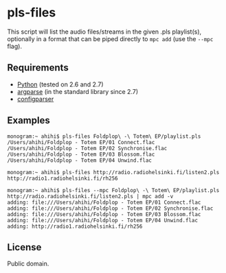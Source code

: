 # pls-files

This script will list the audio files/streams in the given .pls playlist(s), optionally in a format that can be piped directly to `mpc add` (use the `--mpc` flag).

## Requirements

- [Python](http://python.org/) (tested on 2.6 and 2.7)
- [argparse](http://code.google.com/p/argparse/) (in the standard library since 2.7)
- [configparser](http://pypi.python.org/pypi/configparser)

## Examples

    monogram:~ ahihi$ pls-files Foldplop\ -\ Totem\ EP/playlist.pls 
    /Users/ahihi/Foldplop - Totem EP/01 Connect.flac
    /Users/ahihi/Foldplop - Totem EP/02 Synchronise.flac
    /Users/ahihi/Foldplop - Totem EP/03 Blossom.flac
    /Users/ahihi/Foldplop - Totem EP/04 Unwind.flac

    monogram:~ ahihi$ pls-files http://radio.radiohelsinki.fi/listen2.pls
    http://radio1.radiohelsinki.fi/rh256

    monogram:~ ahihi$ pls-files --mpc Foldplop\ -\ Totem\ EP/playlist.pls http://radio.radiohelsinki.fi/listen2.pls | mpc add -v
    adding: file:///Users/ahihi/Foldplop - Totem EP/01 Connect.flac
    adding: file:///Users/ahihi/Foldplop - Totem EP/02 Synchronise.flac
    adding: file:///Users/ahihi/Foldplop - Totem EP/03 Blossom.flac
    adding: file:///Users/ahihi/Foldplop - Totem EP/04 Unwind.flac
    adding: http://radio1.radiohelsinki.fi/rh256

## License

Public domain.